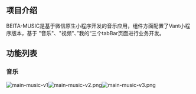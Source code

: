 ## 项目介绍

BEITA-MUSIC是基于微信原生小程序开发的音乐应用，组件方面配置了Vant小程序版本，基于 "音乐"、"视频"、”我的“三个tabBar页面进行业务开发。



## 功能列表

### 音乐

![main-music-v1](https://p9-juejin.byteimg.com/tos-cn-i-k3u1fbpfcp/8bf506e612ee4bab977891ca4efdbc95~tplv-k3u1fbpfcp-watermark.image)![main-music-v2.png](https://p9-juejin.byteimg.com/tos-cn-i-k3u1fbpfcp/f8ebdc7b13ce415fb217051b7ac448d1~tplv-k3u1fbpfcp-watermark.image)![main-music-v3.png](https://p1-juejin.byteimg.com/tos-cn-i-k3u1fbpfcp/a7c669f7168445159d5d4c6e69993a32~tplv-k3u1fbpfcp-watermark.image?)












